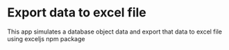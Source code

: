 # Export data to excel file
This app simulates a database object data and export that data to excel file using exceljs npm package
